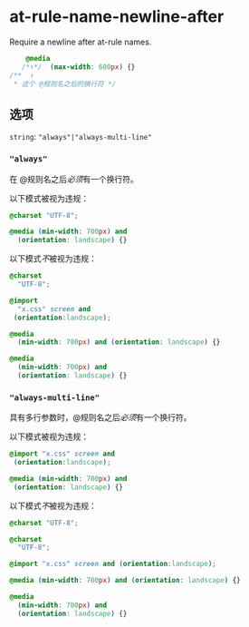 # at-rule-name-newline-after

Require a newline after at-rule names.

```css
    @media
   /*↑*/  (max-width: 600px) {}
/**  ↑
 * 这个 @规则名之后的换行符 */
```

## 选项

`string`: `"always"|"always-multi-line"`

### `"always"`

在 @规则名之后*必须*有一个换行符。

以下模式被视为违规：

```css
@charset "UTF-8";
```

```css
@media (min-width: 700px) and
  (orientation: landscape) {}
```

以下模式*不*被视为违规：

```css
@charset
  "UTF-8";
```

```css
@import
  "x.css" screen and
 (orientation:landscape);
```

```css
@media
  (min-width: 700px) and (orientation: landscape) {}
```

```css
@media
  (min-width: 700px) and
  (orientation: landscape) {}
```

### `"always-multi-line"`

具有多行参数时，@规则名之后*必须*有一个换行符。

以下模式被视为违规：

```css
@import "x.css" screen and
 (orientation:landscape);
```

```css
@media (min-width: 700px) and
 (orientation: landscape) {}
```

以下模式*不*被视为违规：

```css
@charset "UTF-8";
```

```css
@charset
  "UTF-8";
```

```css
@import "x.css" screen and (orientation:landscape);
```

```css
@media (min-width: 700px) and (orientation: landscape) {}
```

```css
@media
  (min-width: 700px) and
  (orientation: landscape) {}
```
